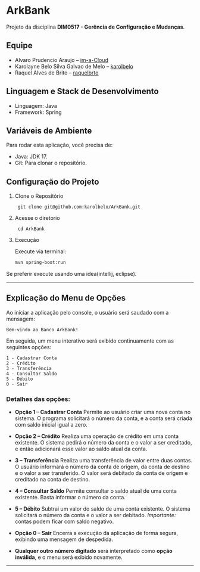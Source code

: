 # ArkBank

Projeto da disciplina **DIM0517 - Gerência de Configuração e Mudanças**.

## Equipe

- Alvaro Prudencio Araujo – [im-a-Cloud](https://github.com/im-a-Cloud)
- Karolayne Belo Silva Galvao de Melo – [karolbelo](https://github.com/karolbelo)
- Raquel Alves de Brito – [raquelbrto](https://github.com/raquelbrto)

## Linguagem e Stack de Desenvolvimento

- Linguagem: Java
- Framework: Spring

## Variáveis de Ambiente

Para rodar esta aplicação, você precisa de:

- Java: JDK 17.
- Git: Para clonar o repositório.

##  Configuração do Projeto

1. Clone o Repositório

        git clone git@github.com:karolbelo/ArkBank.git

2. Acesse o diretorio

        cd ArkBank

3. Execução

   Execute via terminal: 

   ```bash
   mvn spring-boot:run
   ```
   
  Se preferir execute usando uma idea(intellij, eclipse).

---

## Explicação do Menu de Opções

Ao iniciar a aplicação pelo console, o usuário será saudado com a mensagem:

```
Bem-vindo ao Banco ArkBank!
```

Em seguida, um menu interativo será exibido continuamente com as seguintes opções:

```
1 - Cadastrar Conta
2 - Crédito
3 - Transferência
4 - Consultar Saldo
5 - Débito
0 - Sair
```

### Detalhes das opções:

* **Opção 1 – Cadastrar Conta**
  Permite ao usuário criar uma nova conta no sistema.
  O programa solicitará o número da conta, e a conta será criada com saldo inicial igual a zero.

* **Opção 2 – Crédito**
  Realiza uma operação de crédito em uma conta existente.
  O sistema pedirá o número da conta e o valor a ser creditado, e então adicionará esse valor ao saldo atual da conta.

* **3 – Transferência**
  Realiza uma transferência de valor entre duas contas.
  O usuário informará o número da conta de origem, da conta de destino e o valor a ser transferido.
  O valor será debitado da conta de origem e creditado na conta de destino.

* **4 – Consultar Saldo**
  Permite consultar o saldo atual de uma conta existente.
  Basta informar o número da conta.

* **5 – Débito**
  Subtrai um valor do saldo de uma conta existente.
  O sistema solicitará o número da conta e o valor a ser debitado.
  *Importante:* contas podem ficar com saldo negativo.

* **Opção 0 – Sair**
  Encerra a execução da aplicação de forma segura, exibindo uma mensagem de despedida.

* **Qualquer outro número digitado** será interpretado como **opção inválida**, e o menu será exibido novamente.

---
